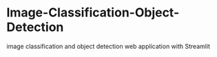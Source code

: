 # Image-Classification-Object-Detection
image classification and object detection web application with Streamlit
